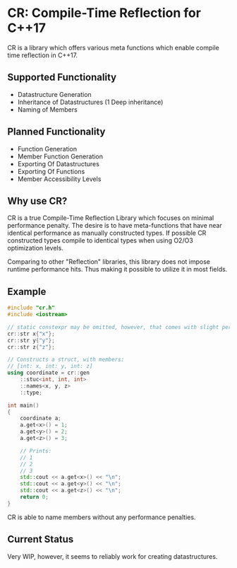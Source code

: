 # CR: Compile-Time Reflection for C++17

CR is a library which offers various meta functions which enable compile time reflection in C++17.

## Supported Functionality

- Datastructure Generation
- Inheritance of Datastructures (1 Deep inheritance)
- Naming of Members

## Planned Functionality

- Function Generation
- Member Function Generation
- Exporting Of Datastructures
- Exporting Of Functions
- Member Accessibility Levels

## Why use CR?

CR is a true Compile-Time Reflection Library which focuses on minimal performance penalty.
The desire is to have meta-functions that have near identical performance as manually constructed types.
If possible CR constructed types compile to identical types when using O2/O3 optimization levels.

Comparing to other "Reflection" libraries, this library does not impose runtime performance hits.
Thus making it possible to utilize it in most fields.

## Example

```C++
#include "cr.h"
#include <iostream>

// static constexpr may be omitted, however, that comes with slight performance penalty
cr::str x{"x"};
cr::str y{"y"};
cr::str z{"z"};

// Constructs a struct, with members:
// [int: x, int: y, int: z]
using coordinate = cr::gen
    ::stuc<int, int, int>
    ::names<x, y, z>
    ::type;    

int main()
{
    coordinate a;
    a.get<x>() = 1;
    a.get<y>() = 2;
    a.get<z>() = 3;

    // Prints:
    // 1
    // 2
    // 3
    std::cout << a.get<x>() << "\n";
    std::cout << a.get<y>() << "\n";
    std::cout << a.get<z>() << "\n";
    return 0;
}
```

CR is able to name members without any performance penalties.

## Current Status

Very WIP, however, it seems to reliably work for creating datastructures.